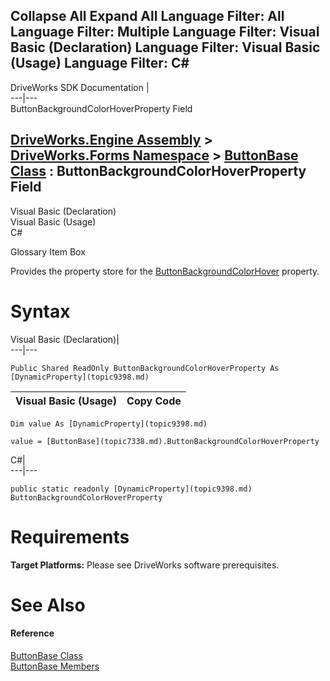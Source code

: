 Collapse All Expand All Language Filter: All  Language Filter: Multiple  Language Filter: Visual Basic (Declaration) Language Filter: Visual Basic (Usage) Language Filter: C#  
---  
DriveWorks SDK Documentation  |   
---|---  
ButtonBackgroundColorHoverProperty Field   
  
[DriveWorks.Engine Assembly](topic2156.md) > [DriveWorks.Forms Namespace](topic7266.md) > [ButtonBase Class](topic7338.md) : ButtonBackgroundColorHoverProperty Field  
---  
  
Visual Basic (Declaration)    
Visual Basic (Usage)    
C# 

Glossary Item Box

Provides the property store for the [ButtonBackgroundColorHover](topic7357.md) property. 

# Syntax

Visual Basic (Declaration)|   
---|---  
      
    
    Public Shared ReadOnly ButtonBackgroundColorHoverProperty As [DynamicProperty](topic9398.md)  
  
Visual Basic (Usage)| Copy Code  
---|---  
      
    
    Dim value As [DynamicProperty](topic9398.md)
     
    value = [ButtonBase](topic7338.md).ButtonBackgroundColorHoverProperty  
  
C#|   
---|---  
      
    
    public static readonly [DynamicProperty](topic9398.md) ButtonBackgroundColorHoverProperty  
  
# Requirements

**Target Platforms:** Please see DriveWorks software prerequisites.

# See Also

#### Reference

[ButtonBase Class](topic7338.md)   
[ButtonBase Members](topic7339.md)


